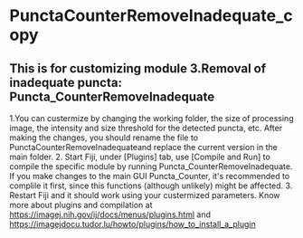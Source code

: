 # PunctaCounterRemoveInadequate_copy

This is for customizing module 3.Removal of inadequate puncta: Puncta_CounterRemoveInadequate                
-    
  1.You can custermize by changing the working folder, the size of processing image, the intensity and size threshold for the detected puncta, etc. After making the changes, you should rename the file to PunctaCounterRemoveInadequateand replace the current version in the main folder. 
  2. Start Fiji, under [Plugins] tab, use [Compile and Run] to compile the specific module by running Puncta_CounterRemoveInadequate. If you make changes to the main GUI Puncta_Counter, it's recommended to complile it first, since this functions (although unlikely) might be affected. 
  3. Restart Fiji and it should work using your custermized parameters. Know more about plugins and compilation at https://imagej.nih.gov/ij/docs/menus/plugins.html and https://imagejdocu.tudor.lu/howto/plugins/how_to_install_a_plugin

